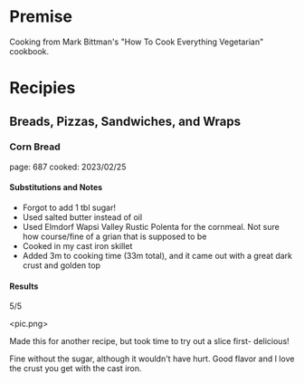 # Premise
Cooking from Mark Bittman's "How To Cook Everything Vegetarian" cookbook.

# Recipies
## Breads, Pizzas, Sandwiches, and Wraps
### Corn Bread
page: 687
cooked: 2023/02/25
#### Substitutions and Notes
- Forgot to add 1 tbl sugar! 
- Used salted butter instead of oil
- Used Elmdorf Wapsi Valley Rustic Polenta for the cornmeal. Not sure how course/fine of a grian that is supposed to be
- Cooked in my cast iron skillet
- Added 3m to cooking time (33m total), and it came out with a great dark crust and golden top
#### Results
5/5

<pic.png>

Made this for another recipe, but took time to try out a slice first- delicious! 

Fine without the sugar, although it wouldn't have hurt. Good flavor and I love the crust you get with the cast iron.  
